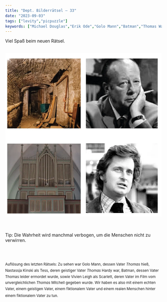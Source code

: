 ```yaml
---
title: "Dept. Bilderrätsel – 33"
date: "2023-09-03"
tags: ["levity","picpuzzle"]
keywords: ["Michael Douglas","Erik Ode","Golo Mann","Batman","Thomas Wayne","Scarlett o'Hara","Thomas Mitchell"]
---
```

Viel Spaß beim neuen Rätsel.

<br/>

<img  src="/assets/img/picpuzzle33.webp" alt="Bilderrätsel33">

<br/>
<br/>
<br/>

Tip: Die Wahrheit wird manchmal verbogen, um die Menschen nicht zu verwirren.

<br/>
<br/>

<sup>Auflösung des letzten Rätsels: Zu sehen war Golo Mann, dessen Vater <i>Thomas</i> hieß, Nastassja Kinski als Tess, deren geistiger Vater <i>Thomas</i> Hardy war, Batman, dessen Vater Thomas leider ermordet wurde, sowie Vivien Leigh als Scarlett, deren Vater im Film vom unvergleichlichen <i>Thomas</i> Mitchell gegeben wurde. Wir haben es also mit einem echten Vater, einem geistigen Vater, einem fiktionalem Vater und einem realen Menschen hinter einem fiktionalem Vater zu tun.
<sup>